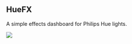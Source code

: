 ## HueFX
A simple effects dashboard for Philips Hue lights.

![](https://i.ibb.co/wcjMwPk/github1.gif)

